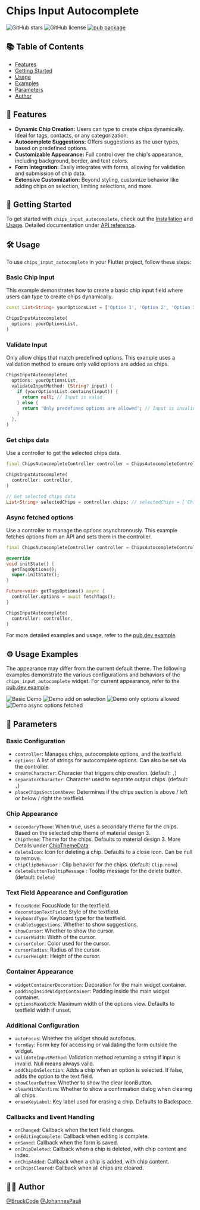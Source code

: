 # Chips Input Autocomplete

![GitHub stars](https://img.shields.io/github/stars/BruckCode/chips_input_autocomplete) ![GitHub license](https://img.shields.io/github/license/BruckCode/chips_input_autocomplete) [![pub package](https://img.shields.io/pub/v/chips_input_autocomplete.svg)](https://pub.dev/packages/chips_input_autocomplete)

## 📚 Table of Contents
- [Features](#-features)
- [Getting Started](#-getting-started)
- [Usage](#️-usage)
- [Examples](#️-usage-examples)
- [Parameters](#-parameters)
- [Author](#-author)


## 🚀 Features

[//]: # (Demo under [chipsinputautocomplete.vercel.app]&#40;https://chipsinputautocomplete.vercel.app&#41;)
- **Dynamic Chip Creation:** Users can type to create chips dynamically. Ideal for tags, contacts, or any categorization.
- **Autocomplete Suggestions:** Offers suggestions as the user types, based on predefined options.
- **Customizable Appearance:** Full control over the chip's appearance, including background, border, and text colors.
- **Form Integration:** Easily integrates with forms, allowing for validation and submission of chip data.
- **Extensive Customization:** Beyond styling, customize behavior like adding chips on selection, limiting selections, and more.


## 🏁 Getting Started 
To get started with `chips_input_autocomplete`, check out the [Installation](https://pub.dev/packages/chips_input_autocomplete/install) and [Usage](#️-usage). Detailed documentation under [API reference](https://pub.dev/documentation/chips_input_autocomplete/latest/chips_input_autocomplete/chips_input_autocomplete-library.html).


## 🛠️ Usage 

To use `chips_input_autocomplete` in your Flutter project, follow these steps:

### Basic Chip Input

This example demonstrates how to create a basic chip input field where users can type to create chips dynamically.

```dart
const List<String> yourOptionsList = ['Option 1', 'Option 2', 'Option 3'];

ChipsInputAutocomplete(
  options: yourOptionsList,
)
```

### Validate Input

Only allow chips that match predefined options. This example uses a validation method to ensure only valid options are added as chips.

```dart
ChipsInputAutocomplete(
  options: yourOptionsList,
  validateInputMethod: (String? input) {
    if (yourOptionsList.contains(input)) {
      return null; // Input is valid
    } else {
      return 'Only predefined options are allowed'; // Input is invalid
    }
  },
)
```

### Get chips data

Use a controller to get the selected chips data.

```dart
final ChipsAutocompleteController controller = ChipsAutocompleteController();

ChipsInputAutocomplete(
  controller: controller,
)

// Get selected chips data
List<String> selectedChips = controller.chips; // selectedChips = ['Chiptext 1', 'Chiptext 2']
```

### Async fetched options

Use a controller to manage the options asynchronously. This example fetches options from an API and sets them in the controller.

```dart
final ChipsAutocompleteController controller = ChipsAutocompleteController();

@override
void initState() {
  getTagsOptions();
  super.initState();
}

Future<void> getTagsOptions() async {
  controller.options = await fetchTags();
}

ChipsInputAutocomplete(
  controller: controller,
)
```

For more detailed examples and usage, refer to the [pub.dev example](https://pub.dev/packages/chips_input_autocomplete/example).

## ⚙️ Usage Examples

The appearance may differ from the current default theme. The following examples demonstrate the various configurations and behaviors of the `chips_input_autocomplete` widget. For current appearance, refer to the [pub.dev example](https://pub.dev/packages/chips_input_autocomplete/example).

![Basic Demo](https://raw.githubusercontent.com/BruckCode/chips_input_autocomplete/main/demo_basic.gif)
![Demo add on selection](https://raw.githubusercontent.com/BruckCode/chips_input_autocomplete/main/demo_add_on_selection.gif)
![Demo only options allowed](https://raw.githubusercontent.com/BruckCode/chips_input_autocomplete/main/demo_only_options_allowed.gif)
![Demo async options fetched](https://raw.githubusercontent.com/BruckCode/chips_input_autocomplete/main/demo_async_fetched.gif)

## 🧷 Parameters

### Basic Configuration
- `controller`: Manages chips, autocomplete options, and the textfield.
- `options`: A list of strings for autocomplete options. Can also be set via the controller.
- `createCharacter`: Character that triggers chip creation. (default: `,`)
- `separatorCharacter`: Character used to separate output chips. (default: `,`)
- `placeChipsSectionAbove`: Determines if the chips section is above / left or below / right the textfield.

### Chip Appearance
- `secondaryTheme`: When true, uses a secondary theme for the chips. Based on the selected chip theme of material design 3.
- `chipTheme`: Theme for the chips. Defaults to material design 3. More Details under [ChipThemeData](https://api.flutter.dev/flutter/material/ChipThemeData-class.html).
- `deleteIcon`: Icon for deleting a chip. Defaults to a close icon. Can be null to remove.
- `chipClipBehavior` : Clip behavior for the chips. (default: `Clip.none`)
- `deleteButtonTooltipMessage` : Tooltip message for the delete button. (default: `Delete`)

### Text Field Appearance and Configuration
- `focusNode`: FocusNode for the textfield.
- `decorationTextField`: Style of the textfield.
- `keyboardType`: Keyboard type for the textfield.
- `enableSuggestions`: Whether to show suggestions.
- `showCursor`: Whether to show the cursor.
- `cursorWidth`: Width of the cursor.
- `cursorColor`: Color used for the cursor.
- `cursorRadius`: Radius of the cursor.
- `cursorHeight`: Height of the cursor.

### Container Appearance
- `widgetContainerDecoration`: Decoration for the main widget container.
- `paddingInsideWidgetContainer`: Padding inside the main widget container.
- `optionsMaxWidth`: Maximum width of the options view. Defaults to textfield width if unset.

### Additional Configuration
- `autoFocus`: Whether the widget should autofocus.
- `formKey`: Form key for accessing or validating the form outside the widget.
- `validateInputMethod`: Validation method returning a string if input is invalid. Null means always valid.
- `addChipOnSelection`: Adds a chip when an option is selected. If false, adds the option to the text field.
- `showClearButton`: Whether to show the clear IconButton.
- `clearWithConfirm`: Whether to show a confirmation dialog when clearing all chips.
- `eraseKeyLabel`: Key label used for erasing a chip. Defaults to Backspace.

### Callbacks and Event Handling
- `onChanged`: Callback when the text field changes.
- `onEditingComplete`: Callback when editing is complete.
- `onSaved`: Callback when the form is saved.
- `onChipDeleted`: Callback when a chip is deleted, with chip content and index.
- `onChipAdded`: Callback when a chip is added, with chip content.
- `onChipsCleared`: Callback when all chips are cleared.

## 🧑‍💻 Author
[@BruckCode](https://github.com/BruckCode/) [@JohannesPauli](https://github.com/HannesPaa/)